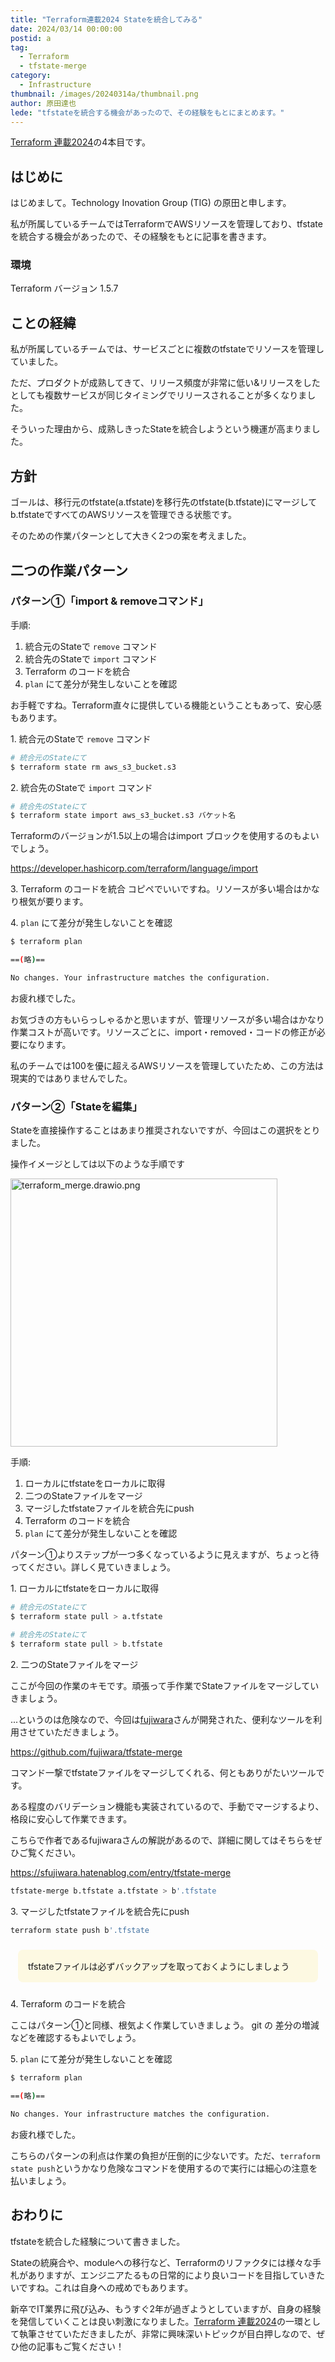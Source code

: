 ```yaml
---
title: "Terraform連載2024 Stateを統合してみる"
date: 2024/03/14 00:00:00
postid: a
tag:
  - Terraform
  - tfstate-merge
category:
  - Infrastructure
thumbnail: /images/20240314a/thumbnail.png
author: 原田達也
lede: "tfstateを統合する機会があったので、その経験をもとにまとめます。"
---
```


[Terraform 連載2024](/articles/20240311a/)の4本目です。

## はじめに

はじめまして。Technology Inovation Group (TIG) の原田と申します。

私が所属しているチームではTerraformでAWSリソースを管理しており、tfstateを統合する機会があったので、その経験をもとに記事を書きます。

### 環境

Terraform バージョン 1.5.7

## ことの経緯

私が所属しているチームでは、サービスごとに複数のtfstateでリソースを管理していました。

ただ、プロダクトが成熟してきて、リリース頻度が非常に低い&リリースをしたとしても複数サービスが同じタイミングでリリースされることが多くなりました。

そういった理由から、成熟しきったStateを統合しようという機運が高まりました。

## 方針

ゴールは、移行元のtfstate(a.tfstate)を移行先のtfstate(b.tfstate)にマージしてb.tfstateですべてのAWSリソースを管理できる状態です。

そのための作業パターンとして大きく2つの案を考えました。

## 二つの作業パターン

### パターン①「import & removeコマンド」

手順:

1. 統合元のStateで `remove` コマンド
2. 統合先のStateで `import` コマンド
3. Terraform のコードを統合
4. `plan` にて差分が発生しないことを確認

お手軽ですね。Terraform直々に提供している機能ということもあって、安心感もあります。

1\. 統合元のStateで `remove` コマンド

```sh  s3の場合
# 統合元のStateにて
$ terraform state rm aws_s3_bucket.s3
```

2\. 統合先のStateで `import` コマンド

```sh  s3の場合
# 統合先のStateにて
$ terraform state import aws_s3_bucket.s3 バケット名
```

Terraformのバージョンが1.5以上の場合はimport ブロックを使用するのもよいでしょう。

https://developer.hashicorp.com/terraform/language/import

3\. Terraform のコードを統合
コピペでいいですね。リソースが多い場合はかなり根気が要ります。

4\. `plan` にて差分が発生しないことを確認

```sh
$ terraform plan

==(略)==

No changes. Your infrastructure matches the configuration.
```

お疲れ様でした。

お気づきの方もいらっしゃるかと思いますが、管理リソースが多い場合はかなり作業コストが高いです。リソースごとに、import・removed・コードの修正が必要になります。

私のチームでは100を優に超えるAWSリソースを管理していたため、この方法は現実的ではありませんでした。

### パターン②「Stateを編集」

Stateを直接操作することはあまり推奨されないですが、今回はこの選択をとりました。

操作イメージとしては以下のような手順です

<img src="/images/20240314a/terraform_merge.drawio.png" alt="terraform_merge.drawio.png" width="427" height="429" loading="lazy">

手順:

1. ローカルにtfstateをローカルに取得
2. 二つのStateファイルをマージ
3. マージしたtfstateファイルを統合先にpush
4. Terraform のコードを統合
5. `plan` にて差分が発生しないことを確認

パターン①よりステップが一つ多くなっているように見えますが、ちょっと待ってください。詳しく見ていきましょう。

1\. ローカルにtfstateをローカルに取得

```sh  作業例
# 統合元のStateにて
$ terraform state pull > a.tfstate
```

```sh  作業例
# 統合先のStateにて
$ terraform state pull > b.tfstate
```

2\. 二つのStateファイルをマージ

ここが今回の作業のキモです。頑張って手作業でStateファイルをマージしていきましょう。

...というのは危険なので、今回は[fujiwara](https://github.com/fujiwara)さんが開発された、便利なツールを利用させていただきましょう。

https://github.com/fujiwara/tfstate-merge

コマンド一撃でtfstateファイルをマージしてくれる、何ともありがたいツールです。

ある程度のバリデーション機能も実装されているので、手動でマージするより、格段に安心して作業できます。

こちらで作者であるfujiwaraさんの解説があるので、詳細に関してはそちらをぜひご覧ください。

https://sfujiwara.hatenablog.com/entry/tfstate-merge

```sh  作業例
tfstate-merge b.tfstate a.tfstate > b'.tfstate
```

3\. マージしたtfstateファイルを統合先にpush

```sh
terraform state push b'.tfstate
```

<div class="note warn" style="background: #fdf9e2; padding:16px; margin:24px 12px; border-radius:8px;">
  <span class="fa fa-fw fa-check-circle"></span>
tfstateファイルは必ずバックアップを取っておくようにしましょう

</div>

4\. Terraform のコードを統合

ここはパターン①と同様、根気よく作業していきましょう。
git の 差分の増減などを確認するもよいでしょう。

5\. `plan` にて差分が発生しないことを確認

```sh
$ terraform plan

==(略)==

No changes. Your infrastructure matches the configuration.
```

お疲れ様でした。

こちらのパターンの利点は作業の負担が圧倒的に少ないです。ただ、`terraform state push`というかなり危険なコマンドを使用するので実行には細心の注意を払いましょう。

## おわりに

tfstateを統合した経験について書きました。

Stateの統廃合や、moduleへの移行など、Terraformのリファクタには様々な手札がありますが、エンジニアたるもの日常的により良いコードを目指していきたいですね。これは自身への戒めでもあります。

新卒でIT業界に飛び込み、もうすぐ2年が過ぎようとしていますが、自身の経験を発信していくことは良い刺激になりました。[Terraform 連載2024](/articles/20240311a/)の一環として執筆させていただきましたが、非常に興味深いトピックが目白押しなので、ぜひ他の記事もご覧ください！

